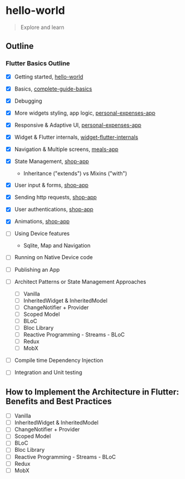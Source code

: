 # hello-world

> Explore and learn

## Outline

### Flutter Basics Outline

- [x] Getting started, [hello-world](/flutter/hello_world)
- [x] Basics, [complete-guide-basics](/flutter/complete_guide_basics)
- [x] Debugging
- [x] More widgets styling, app logic, [personal-expenses-app](/flutter/personal_expenses_app)
- [x] Responsive & Adaptive UI, [personal-expenses-app](/flutter/personal_expenses_app)
- [x] Widget & Flutter internals, [widget-flutter-internals](/flutter/widget_flutter_internals)
- [x] Navigation & Multiple screens, [meals-app](/flutter/meals_app)
- [x] State Management, [shop-app](/flutter/shop_app)
  - Inheritance ("extends") vs Mixins ("with")
- [x] User input & forms, [shop-app](/flutter/shop_app)
- [x] Sending http requests, [shop-app](/flutter/shop_app)
- [x] User authentications, [shop-app](/flutter/shop_app)
- [x] Animations, [shop-app](/flutter/shop_app)
- [ ] Using Device features
  - Sqlite, Map and Navigation
- [ ] Running on Native Device code
- [ ] Publishing an App
- [ ] Architect Patterns or State Management Approaches

  - [ ] Vanilla
  - [ ] InheritedWidget & InheritedModel
  - [ ] ChangeNotifier + Provider
  - [ ] Scoped Model
  - [ ] BLoC
  - [ ] Bloc Library
  - [ ] Reactive Programming - Streams - BLoC
  - [ ] Redux
  - [ ] MobX

- [ ] Compile time Dependency Injection
- [ ] Integration and Unit testing

## How to Implement the Architecture in Flutter: Benefits and Best Practices

- [ ] Vanilla
- [ ] InheritedWidget & InheritedModel
- [ ] ChangeNotifier + Provider
- [ ] Scoped Model
- [ ] BLoC
- [ ] Bloc Library
- [ ] Reactive Programming - Streams - BLoC
- [ ] Redux
- [ ] MobX
